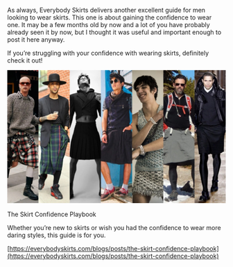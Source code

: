 As always, Everybody Skirts delivers another excellent guide for men looking to wear skirts. This one is about gaining the confidence to wear one. It may be a few months old by now and a lot of you have probably already seen it by now, but I thought it was useful and important enough to post it here anyway.

If you’re struggling with your confidence with wearing skirts, definitely check it out!

[](https://everybodyskirts.com/blogs/posts/the-skirt-confidence-playbook "The Skirt Confidence Playbook")

![](Confidence_banner_image_17bcc9a0-6efb-4bcd-9cbb-6fe3efa686af.jpg)

The Skirt Confidence Playbook

Whether you’re new to skirts or wish you had the confidence to wear more daring styles, this guide is for you.

[https://everybodyskirts.com/blogs/posts/the-skirt-confidence-playbook](https://everybodyskirts.com/blogs/posts/the-skirt-confidence-playbook)